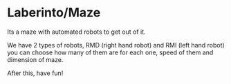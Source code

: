 # Laberinto/Maze
Its a maze with automated robots to get out of it.

We have 2 types of robots, RMD (right hand robot) and RMI (left hand robot)
you can choose how many of them are for each one, speed of them and dimension of maze.

After this, have fun!
